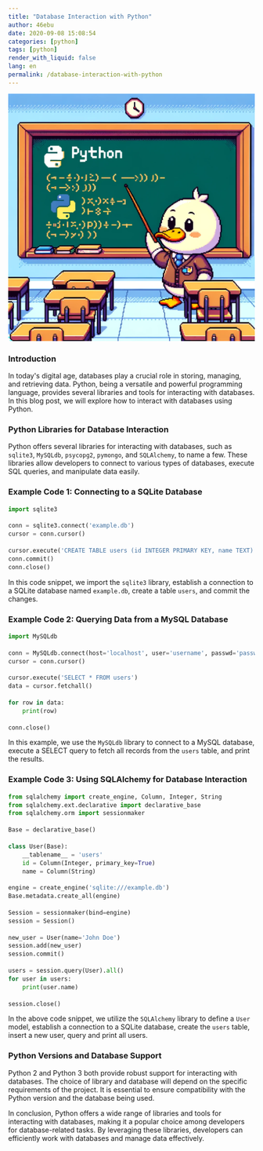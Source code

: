 ```yaml
---
title: "Database Interaction with Python"
author: 46ebu
date: 2020-09-08 15:08:54 
categories: [python]
tags: [python]
render_with_liquid: false
lang: en
permalink: /database-interaction-with-python
---
```


![Intro](/assets/img/post/python.png)
### Introduction
In today's digital age, databases play a crucial role in storing, managing, and retrieving data. Python, being a versatile and powerful programming language, provides several libraries and tools for interacting with databases. In this blog post, we will explore how to interact with databases using Python.

### Python Libraries for Database Interaction
Python offers several libraries for interacting with databases, such as `sqlite3`, `MySQLdb`, `psycopg2`, `pymongo`, and `SQLAlchemy`, to name a few. These libraries allow developers to connect to various types of databases, execute SQL queries, and manipulate data easily.

### Example Code 1: Connecting to a SQLite Database
```python
import sqlite3

conn = sqlite3.connect('example.db')
cursor = conn.cursor()

cursor.execute('CREATE TABLE users (id INTEGER PRIMARY KEY, name TEXT)')
conn.commit()
conn.close()
```
In this code snippet, we import the `sqlite3` library, establish a connection to a SQLite database named `example.db`, create a table `users`, and commit the changes.

### Example Code 2: Querying Data from a MySQL Database
```python
import MySQLdb

conn = MySQLdb.connect(host='localhost', user='username', passwd='password', db='database_name')
cursor = conn.cursor()

cursor.execute('SELECT * FROM users')
data = cursor.fetchall()

for row in data:
    print(row)

conn.close()
```
In this example, we use the `MySQLdb` library to connect to a MySQL database, execute a SELECT query to fetch all records from the `users` table, and print the results.

### Example Code 3: Using SQLAlchemy for Database Interaction
```python
from sqlalchemy import create_engine, Column, Integer, String
from sqlalchemy.ext.declarative import declarative_base
from sqlalchemy.orm import sessionmaker

Base = declarative_base()

class User(Base):
    __tablename__ = 'users'
    id = Column(Integer, primary_key=True)
    name = Column(String)

engine = create_engine('sqlite:///example.db')
Base.metadata.create_all(engine)

Session = sessionmaker(bind=engine)
session = Session()

new_user = User(name='John Doe')
session.add(new_user)
session.commit()

users = session.query(User).all()
for user in users:
    print(user.name)

session.close()
```
In the above code snippet, we utilize the `SQLAlchemy` library to define a `User` model, establish a connection to a SQLite database, create the `users` table, insert a new user, query and print all users.

### Python Versions and Database Support
Python 2 and Python 3 both provide robust support for interacting with databases. The choice of library and database will depend on the specific requirements of the project. It is essential to ensure compatibility with the Python version and the database being used.

In conclusion, Python offers a wide range of libraries and tools for interacting with databases, making it a popular choice among developers for database-related tasks. By leveraging these libraries, developers can efficiently work with databases and manage data effectively.